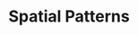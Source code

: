 ---
title: 'Spatial Patterns'
icon: 'icon.png'
published: false
redirect: '/techs/patterns/function:pattern_3D'

content:
    items: 
        - '@taxonomy.function': 'pattern_3D'
    filter:
        published: true
        type: 'tech' 
---